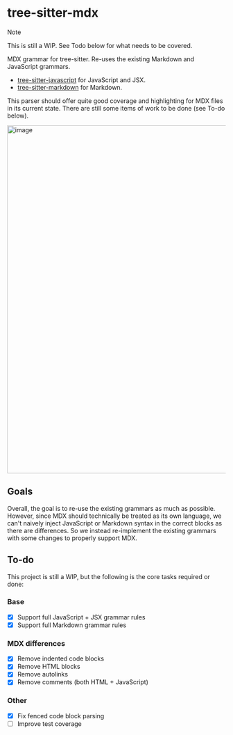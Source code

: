 # tree-sitter-mdx

> [!NOTE]
> This is still a WIP. See Todo below for what needs to be covered.

MDX grammar for tree-sitter. Re-uses the existing Markdown and JavaScript grammars.

- [tree-sitter-javascript](https://github.com/tree-sitter/tree-sitter-javascript) for JavaScript and JSX.
- [tree-sitter-markdown](https://github.com/tree-sitter-grammars/tree-sitter-markdown) for Markdown.

This parser should offer quite good coverage and highlighting for MDX
files in its current state. There are still some items of work to be
done (see To-do below).

<img width="905" height="800" alt="image" src="https://github.com/user-attachments/assets/04f0ece9-451f-475c-bf67-9ce77ae001ad" />

## Goals

Overall, the goal is to re-use the existing grammars as much as possible.
However, since MDX should technically be treated as its own language, we
can't naively inject JavaScript or Markdown syntax in the correct blocks as
there are differences. So we instead re-implement the existing grammars with
some changes to properly support MDX.

## To-do

This project is still a WIP, but the following is the core tasks required or done:

### Base

- [x] Support full JavaScript + JSX grammar rules
- [x] Support full Markdown grammar rules

### MDX differences

- [x] Remove indented code blocks
- [x] Remove HTML blocks
- [x] Remove autolinks
- [x] Remove comments (both HTML + JavaScript)

### Other
- [x] Fix fenced code block parsing
- [ ] Improve test coverage
